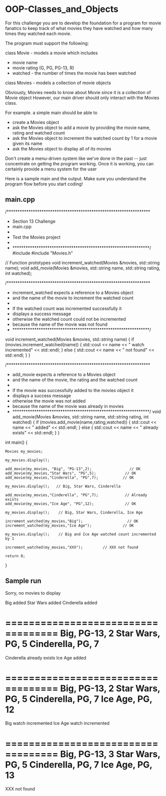 # OOP-Classes_and_Objects

For this challenge you are to develop the foundation for a program 
for movie fanatics to keep track of what movies they have watched
and how many times they watched each movie.

The program must support the following:

class Movie - models a movie which includes
- movie name
- movie rating (G, PG, PG-13, R)
- watched - the number of times the movie has been watched

class Movies - models a collection of movie objects

Obviously, Movies needs to know about Movie since it is a collection of Movie object
However, our main driver should only interact with the Movies class.

For example. a simple main should be able to
- create a Movies object
- ask the Movies object to add a movie by providing the movie name, rating and watched count
- ask the Movies object to increment the watched count by 1 for a movie given its name
- ask the Movies object to display all of its movies

Don't create a menu-driven system like we've done in the past -- just concentrate on getting
the program working. Once it is working, you can certainly provide a menu system for the user



Here is a sample main and the output. Make sure you understand the program flow before
you start coding!

main.cpp
----------
/******************************************************************
 * Section 13 Challenge
 * main.cpp
 * 
 * Test the Movies project
 * 
 * ***************************************************************/
#include <iostream>
#include "Movies.h"

// Function prototypes
void increment_watched(Movies &movies, std::string name);
void add_movie(Movies &movies, std::string name, std::string rating, int watched);

/******************************************************************
 * increment_watched expects a reference to a Movies object 
 * and the name of the movie to increment the watched count
 *
 * If the watched count was incremented successfully it
*  displays a success message
*  otherwise the watched count could not be incremented
*  because the name of the movie was not found
 * ***************************************************************/

void increment_watched(Movies &movies, std::string name) {
    if (movies.increment_watched(name)) {
        std::cout << name << " watch incremented" <<  std::endl;
    } else {
        std::cout << name << " not found" <<  std::endl;
    }
}

/******************************************************************
 * add_movie expects a reference to a Movies object 
 * and the name of the movie, the rating and the watched count
 *
 * If the movie was successfully added to the movies object it
*  displays a success message
*  otherwise the movie was not added 
*  because the name of the movie was already in movies
 * ***************************************************************/
void add_movie(Movies &movies, std::string name, std::string rating, int watched) {
    if (movies.add_movie(name,rating,watched)) {
        std::cout << name << " added" << std::endl;
    } else {
        std::cout << name << " already exists" <<  std::endl;
    }
}

int main() {
    
    Movies my_movies;
    
    my_movies.display();
    
    add_movie(my_movies, "Big", "PG-13",2);                 // OK
    add_movie(my_movies,"Star Wars", "PG",5);             // OK
    add_movie(my_movies,"Cinderella", "PG",7);           // OK
     
    my_movies.display();   // Big, Star Wars, Cinderella
    
    add_movie(my_movies,"Cinderella", "PG",7);            // Already exists
    add_movie(my_movies,"Ice Age", "PG",12);              // OK
 
    my_movies.display();    // Big, Star Wars, Cinderella, Ice Age
    
    increment_watched(my_movies,"Big");                    // OK
    increment_watched(my_movies,"Ice Age");              // OK
    
    my_movies.display();    // Big and Ice Age watched count incremented by 1
    
    increment_watched(my_movies,"XXX");         // XXX not found

	return 0;
}

Sample run
--------------------------------
Sorry, no movies to display

Big added
Star Wars added
Cinderella added

===================================
Big, PG-13, 2
Star Wars, PG, 5
Cinderella, PG, 7
===================================

Cinderella already exists
Ice Age added

===================================
Big, PG-13, 2
Star Wars, PG, 5
Cinderella, PG, 7
Ice Age, PG, 12
===================================

Big watch incremented
Ice Age watch incremented

===================================
Big, PG-13, 3
Star Wars, PG, 5
Cinderella, PG, 7
Ice Age, PG, 13
===================================

XXX not found

